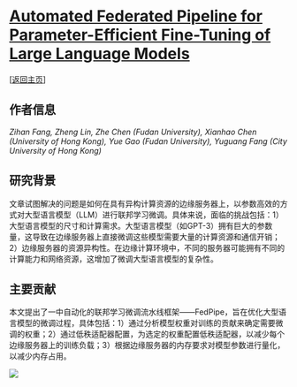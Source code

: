 # [Automated Federated Pipeline for Parameter-Efficient Fine-Tuning of Large Language Models](https://arxiv.org/pdf/2404.06448)

\[[返回主页](../../README.md)\]

## 作者信息
*Zihan Fang, Zheng Lin, Zhe Chen (Fudan University), Xianhao Chen (University of Hong Kong), Yue Gao (Fudan University), Yuguang Fang (City University of Hong Kong)*

## 研究背景
文章试图解决的问题是如何在具有异构计算资源的边缘服务器上，以参数高效的方式对大型语言模型（LLM）进行联邦学习微调。具体来说，面临的挑战包括：1）大型语言模型的尺寸和计算需求。大型语言模型（如GPT-3）拥有巨大的参数量，这导致在边缘服务器上直接微调这些模型需要大量的计算资源和通信开销；2）边缘服务器的资源异构性。在边缘计算环境中，不同的服务器可能拥有不同的计算能力和网络资源，这增加了微调大型语言模型的复杂性。

## 主要贡献
本文提出了一中自动化的联邦学习微调流水线框架——FedPipe，旨在优化大型语言模型的微调过程，具体包括：1）通过分析模型权重对训练的贡献来确定需要微调的权重；2）通过低秩适配器配置，为选定的权重配置低秩适配器，以减少每个边缘服务器上的训练负载；3）根据边缘服务器的内存要求对模型参数进行量化，以减少内存占用。

![](../../figs/arxiv24-automated.png)